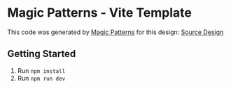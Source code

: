 # Magic Patterns - Vite Template

This code was generated by [Magic Patterns](https://magicpatterns.com) for this design: [Source Design](https://magicpatterns.com/c/ier1ydtm4obbxnvxoapbvb)

## Getting Started

1. Run `npm install`
2. Run `npm run dev`
